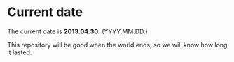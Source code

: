 # Current date

The current date is **2013.04.30.** (YYYY.MM.DD.)

This repository will be good when the world ends, so we will know how long it lasted.